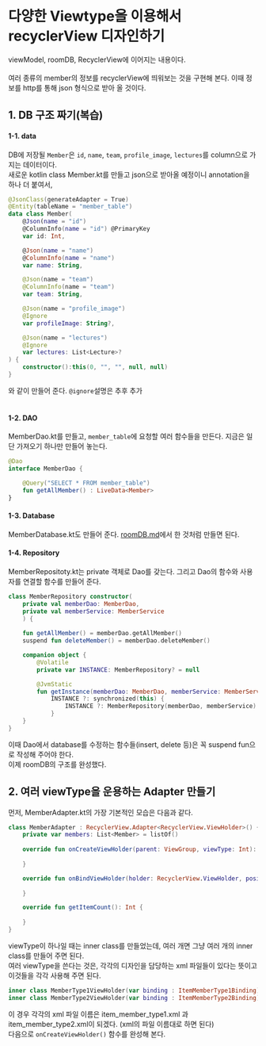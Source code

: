 # 다양한 Viewtype을 이용해서 recyclerView 디자인하기
viewModel, roomDB, RecyclerView에 이어지는 내용이다.<br /><br />
여러 종류의 member의 정보를 recyclerView에 띄워보는 것을 구현해 본다. 이때 정보를 http를 통해 json 형식으로 받아 올 것이다.<br />
## 1. DB 구조 짜기(복습)
#### 1-1. data 
DB에 저장될 ```Member```은 ```id```, ```name```, ```team```, ```profile_image```, ```lectures```를 column으로 가지는 데이터이다.<br /> 
새로운 kotlin class Member.kt를 만들고 json으로 받아올 예정이니 annotation을 하나 더 붙여서,
```Kotlin
@JsonClass(generateAdapter = True)
@Entity(tableName = "member_table")
data class Member(
    @Json(name = "id")
    @ColumnInfo(name = "id") @PrimaryKey
    var id: Int,

    @Json(name = "name")
    @ColumnInfo(name = "name")
    var name: String,

    @Json(name = "team")
    @ColumnInfo(name = "team")
    var team: String,

    @Json(name = "profile_image")
    @Ignore
    var profileImage: String?,

    @Json(name = "lectures")
    @Ignore
    var lectures: List<Lecture>?
) {
    constructor():this(0, "", "", null, null)
}
```
와 같이 만들어 준다. ```@ignore```설명은 추후 추가<br /><br />
#### 1-2. DAO
MemberDao.kt를 만들고, ```member_table```에 요청할 여러 함수들을 만든다. 지금은 일단 가져오기 하나만 만들어 놓는다.<br />
```Kotlin
@Dao
interface MemberDao {

    @Query("SELECT * FROM member_table")
    fun getAllMember() : LiveData<Member>
}
```
#### 1-3. Database
MemberDatabase.kt도 만들어 준다. [roomDB.md]에서 한 것처럼 만들면 된다.<br />
#### 1-4. Repository
MemberRepositoty.kt는 private 객체로 Dao를 갖는다. 그리고 Dao의 함수와 사용자를 연결할 함수를 만들어 준다.<br />
```Kotlin
class MemberRepository constructor(
    private val memberDao: MemberDao,
    private val memberService: MemberService
    ) {
    
    fun getAllMember() = memberDao.getAllMember()
    suspend fun deleteMember() = memberDao.deleteMember()

    companion object {
        @Volatile
        private var INSTANCE: MemberRepository? = null

        @JvmStatic
        fun getInstance(memberDao: MemberDao, memberService: MemberService) =
            INSTANCE ?: synchronized(this) {
                INSTANCE ?: MemberRepository(memberDao, memberService).also { INSTANCE = it }
            }
    }
}
```
이때 Dao에서 database를 수정하는 함수들(insert, delete 등)은 꼭 suspend fun으로 작성해 주어야 한다.<br />
이제 roomDB의 구조를 완성했다.
## 2. 여러 viewType을 운용하는 Adapter 만들기
먼저, MemberAdapter.kt의 가장 기본적인 모습은 다음과 같다.
```Kotlin
class MemberAdapter : RecyclerView.Adapter<RecyclerView.ViewHolder>() {
    private var members: List<Member> = listOf()
    
    override fun onCreateViewHolder(parent: ViewGroup, viewType: Int): RecyclerView.ViewHolder {
        
    }

    override fun onBindViewHolder(holder: RecyclerView.ViewHolder, position: Int) {
        
    }

    override fun getItemCount(): Int {
        
    }
}
```
viewType이 하나일 때는 inner class를 만들었는데, 여러 개면 그냥 여러 개의 inner class를 만들어 주면 된다.<br />
여러 viewType을 쓴다는 것은, 각각의 디자인을 담당하는 xml 파일들이 있다는 뜻이고 이것들을 각각 사용해 주면 된다.<br />
```Kotlin
inner class MemberType1ViewHolder(var binding : ItemMemberType1Binding): RecyclerView.ViewHolder(binding.root)
inner class MemberType2ViewHolder(var binding : ItemMemberType2Binding): RecyclerView.ViewHolder(binding.root)
```
이 경우 각각의 xml 파일 이름은 item_member_type1.xml 과 item_member_type2.xml이 되겠다. (xml의 파일 이름대로 하면 된다)<br />
다음으로 ```onCreateViewHolder()``` 함수를 완성해 본다.


[roomDB.md]: https://github.com/JuTaK97/TIL/blob/main/Android/2_roomDB.md
